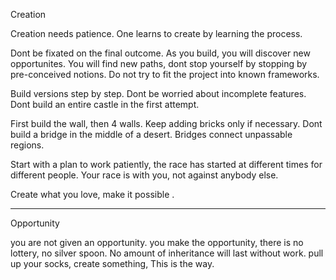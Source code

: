 Creation

Creation needs patience. 
One learns to create by learning the process.

Dont be fixated on the final outcome. 
As you build, you will discover new opportunites.
You will find new paths, dont stop yourself by stopping by pre-conceived notions.
Do not try to fit the project into known frameworks. 

Build versions step by step. Dont be worried about incomplete features. 
Dont build an entire castle in the first attempt. 

First build the wall, then 4 walls. Keep adding bricks only if necessary.
Dont build a bridge in the middle of a desert. Bridges connect unpassable regions.

Start with a plan to work patiently, the race has started at different times for different people.
Your race is with you, not against anybody else.

Create what you love, make it possible .

---


Opportunity


you are not given an opportunity.
you make the opportunity,
there is no lottery, no silver spoon.
No amount of inheritance will last without work.
pull up your socks, create something, 
This is the way.